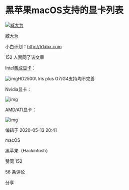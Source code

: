 # 黑苹果macOS支持的显卡列表

[![臧大为](https://pic3.zhimg.com/v2-5ee9b7524d43ff2ec59b089862d5173b_xs.jpg?source=172ae18b)](https://www.zhihu.com/people/davidtsang)

[臧大为](https://www.zhihu.com/people/davidtsang)

小白计划：http://51xbx.com



152 人赞同了该文章

Intel[集成显卡](https://www.zhihu.com/search?q=集成显卡&search_source=Entity&hybrid_search_source=Entity&hybrid_search_extra={"sourceType"%3A"article"%2C"sourceId"%3A139963444})：

![img](https://pic2.zhimg.com/80/v2-3ea73e2afa22aa7a71b2ee082e1236e5_1440w.jpg)HD2500\ Iris plus G7/G4支持均不完善

Nvidia显卡：

![img](https://pic2.zhimg.com/80/v2-9ec71c47fcceceb4b690db6ba1850435_1440w.jpg)

AMD/ATI显卡：

![img](https://pic3.zhimg.com/80/v2-c5edfc58f0f7f46f3fdb87798e6d670a_1440w.jpg)



编辑于 2020-05-13 20:41

macOS

黑苹果（Hackintosh）

赞同 152

56 条评论

分享